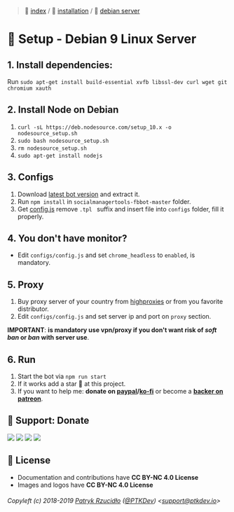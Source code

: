 > 📌 [index](../../../README.md) / 💾 [installation](../README.md) / 🐧 [debian server](README.md)

# 🐧 Setup - Debian 9 Linux Server
## 1. Install dependencies:
Run `sudo apt-get install build-essential xvfb libssl-dev curl wget git chromium xauth`

## 2. Install Node on Debian
1. `curl -sL https://deb.nodesource.com/setup_10.x -o nodesource_setup.sh `
2. `sudo bash nodesource_setup.sh`
3. `rm nodesource_setup.sh`
4. `sudo apt-get install nodejs`

## 3. Configs
1. Download [latest bot version](https://github.com/social-manager-tools/socialmanagertools-fbbot/archive/master.zip) and extract it.
2. Run `npm install` in `socialmanagertools-fbbot-master` folder.
3. Get [config.js](https://raw.githubusercontent.com/social-manager-tools/socialmanagertools-fbbot/master/config.js.tpl) remove  `.tpl ` suffix and insert file into `configs` folder, fill it properly.

## 4. You don't have monitor?
- Edit `configs/config.js` and set `chrome_headless` to `enabled`, is mandatory.

## 5. Proxy
1. Buy proxy server of your country from [highproxies](https://www.highproxies.com/instagram-proxies/) or from you favorite distributor.
2. Edit `configs/config.js` and set server ip and port on `proxy` section.

**IMPORTANT**: **is mandatory use vpn/proxy if you don't want risk of _soft ban_ or _ban_ with server use**.

## 6. Run
1. Start the bot via `npm run start`
2. If it works add a star 🌟 at this project.
3. If you want to help me: **donate on [paypal](http://paypal.ptkdev.io)/[ko-fi](http://coffee.ptkdev.io)** or become a **[backer on patreon](http://patreon.ptkdev.io)**.

## 🎁 Support: Donate
[![](https://img.shields.io/badge/donate-paypal-005EA6.svg)](http://paypal.ptkdev.io) [![](https://img.shields.io/badge/donate-patreon-F87668.svg)](http://patreon.ptkdev.io) [![](https://img.shields.io/badge/donate-opencollective-5DA4F9.svg)](http://opencollective.ptkdev.io) [![](https://img.shields.io/badge/buy%20me-coffee-4B788C.svg)](http://coffee.ptkdev.io)

## 💫 License
* Documentation and contributions have **CC BY-NC 4.0 License**
* Images and logos have **CC BY-NC 4.0 License**

###### Copyleft (c) 2018-2019 [Patryk Rzucidło](https://ptk.dev) ([@PTKDev](https://twitter.com/ptkdev)) <[support@ptkdev.io](mailto:support@ptkdev.io)>